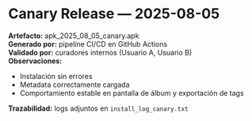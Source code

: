 # Canary Release — 2025-08-05

**Artefacto:** apk_2025_08_05_canary.apk  
**Generado por:** pipeline CI/CD en GitHub Actions  
**Validado por:** curadores internos (Usuario A, Usuario B)  
**Observaciones:**  
- Instalación sin errores  
- Metadata correctamente cargada  
- Comportamiento estable en pantalla de álbum y exportación de tags

**Trazabilidad:** logs adjuntos en `install_log_canary.txt`  